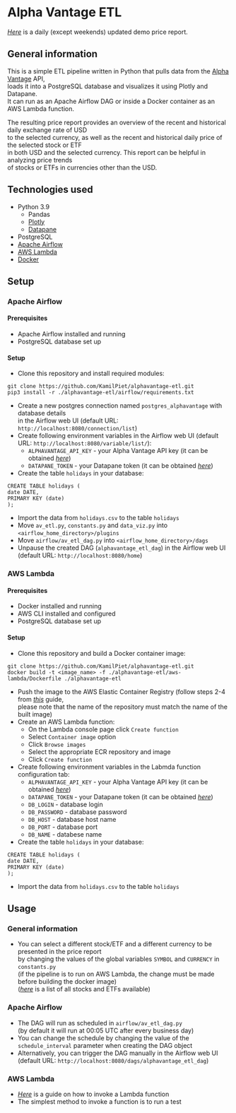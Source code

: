 # Alpha Vantage ETL

[_Here_](https://cloud.datapane.com/apps/63OWlP3/alphavantage-etl/)
is a daily (except weekends) updated demo price report.

## General information

This is a simple ETL pipeline written in Python that pulls data from the [Alpha Vantage](https://www.alphavantage.co/) API,  
loads it into a PostgreSQL database and visualizes it using Plotly and Datapane.  
It can run as an Apache Airflow DAG or inside a Docker container as an AWS Lambda function.

The resulting price report provides an overview of the recent and historical daily exchange rate of USD  
to the selected currency, as well as the recent and historical daily price of the selected stock or ETF  
in both USD and the selected currency. This report can be helpful in analyzing price trends  
of stocks or ETFs in currencies other than the USD.

## Technologies used

- Python 3.9
  - Pandas
  - [Plotly](https://plotly.com/graphing-libraries/)
  - [Datapane](https://datapane.com/)
- PostgreSQL
- [Apache Airflow](https://airflow.apache.org/)
- [AWS Lambda](https://aws.amazon.com/lambda/)
- [Docker](https://www.docker.com/)


## Setup

### Apache Airflow

#### Prerequisites

- Apache Airflow installed and running
- PostgreSQL database set up

#### Setup

- Clone this repository and install required modules:  
```
git clone https://github.com/KamilPiet/alphavantage-etl.git
pip3 install -r ./alphavantage-etl/airflow/requirements.txt
```
- Create a new postgres connection named `postgres_alphavantage` with database details  
in the Airflow web UI (default URL: `http://localhost:8080/connection/list`)
- Create following environment variables in the Airflow web UI (default URL: `http://localhost:8080/variable/list/`):
  - `ALPHAVANTAGE_API_KEY` - your Alpha Vantage API key (it can be obtained 
[_here_](https://www.alphavantage.co/support/#api-key))
  - `DATAPANE_TOKEN` - your Datapane token (it can be obtained 
[_here_](https://cloud.datapane.com/accounts/signup/#starter))
- Create the table `holidays` in your database:  
```
CREATE TABLE holidays (
date DATE,
PRIMARY KEY (date)
);
```
- Import the data from `holidays.csv` to the table `holidays`
- Move `av_etl.py`, `constants.py` and `data_viz.py` into `<airflow_home_directory>/plugins`
- Move `airflow/av_etl_dag.py` into `<airflow_home_directory>/dags`
- Unpause the created DAG (`alphavantage_etl_dag`) in the Airflow web UI (default URL: `http://localhost:8080/home`)

### AWS Lambda

#### Prerequisites

- Docker installed and running 
- AWS CLI installed and configured 
- PostgreSQL database set up 

#### Setup
- Clone this repository and build a Docker container image:  
```
git clone https://github.com/KamilPiet/alphavantage-etl.git
docker build -t <image_name> -f ./alphavantage-etl/aws-lambda/Dockerfile ./alphavantage-etl
```
- Push the image to the AWS Elastic Container Registry (follow steps 2-4 from
[_this_](https://docs.aws.amazon.com/AmazonECR/latest/userguide/getting-started-cli.html#cli-authenticate-registry)
guide,  
please note that the name of the repository must match the name of the built image)
- Create an AWS Lambda function:
  - On the Lambda console page click `Create function`
  - Select `Container image` option
  - Click `Browse images`
  - Select the appropriate ECR repository and image
  - Click `Create function`
- Create following environment variables in the Labmda function configuration tab:  
  - `ALPHAVANTAGE_API_KEY` - your Alpha Vantage API key (it can be obtained 
[_here_](https://www.alphavantage.co/support/#api-key))
  - `DATAPANE_TOKEN` - your Datapane token (it can be obtained 
[_here_](https://cloud.datapane.com/accounts/signup/#starter))
  - `DB_LOGIN` - database login
  - `DB_PASSWORD` - database password
  - `DB_HOST` - database host name
  - `DB_PORT` - database port
  - `DB_NAME` - databese name
- Create the table `holidays` in your database:  
```
CREATE TABLE holidays (
date DATE,
PRIMARY KEY (date)
);
```
- Import the data from `holidays.csv` to the table `holidays`


## Usage

### General information

- You can select a different stock/ETF and a different currency to be presented in the price report  
by changing the values of the global variables `SYMBOL` and `CURRENCY` in `constants.py`  
(if the pipeline is to run on AWS Lambda, the change must be made before building the docker image)  
([_here_](https://www.alphavantage.co/query?function=LISTING_STATUS&apikey=demo)
is a list of all stocks and ETFs available)


### Apache Airflow

- The DAG will run as scheduled in `airflow/av_etl_dag.py`  
(by default it will run at 00:05 UTC after every business day)
- You can change the schedule by changing the value of the `schedule_interval` parameter when creating the DAG object
- Alternatively, you can trigger the DAG manually in the Airflow web UI  
(default URL: `http://localhost:8080/dags/alphavantage_etl_dag`)

### AWS Lambda

- [_Here_](https://docs.aws.amazon.com/lambda/latest/dg/lambda-invocation.html)
is a guide on how to invoke a Lambda function
- The simplest method to invoke a function is to run a test